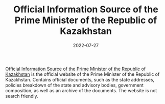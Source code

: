 ﻿---
title: "Official Information Source of the Prime Minister of the Republic of Kazakhstan"
linkTitle: "Official Information Source of the Prime Minister of the Republic of Kazakhstan"
contributor: ["Aizada Arystanbek"]
date: 2022-07-27
countries: ["Kazakhstan"]
category: ["Government"]
tags: ["government", "policy", "documents"]
date_start: []
date_end: []
data_type: ["policy", "news"] 
language: ["Russian", "Kazakh", "English"]
updated: 2023-05-26
description: 
  Official Information Source of the Prime Minister of the Republic of Kazakhstan is the official website of the Prime Minister of the Republic of Kazakhstan.]
---

[Official Information Source of the Prime Minister of the Republic of Kazakhstan](https://primeminister.kz/) is the official website of the Prime Minister of the Republic of Kazakhstan. Contains official documents, such as the state addresses, policies breakdown of the state and advisory bodies, government composition, as well as an archive of the documents. The website is not search friendly.
